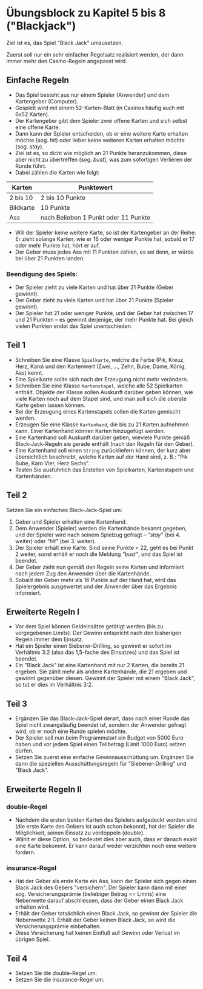 # Übungsblock zu Kapitel 5 bis 8 ("Blackjack")

Ziel ist es, das Spiel "Black Jack" umzusetzen.

Zuerst soll nur ein sehr einfacher Regelsatz realisiert werden, der dann immer mehr den Casino-Regeln angepasst wird.

## Einfache Regeln

* Das Spiel besteht aus nur einem Spieler (Anwender) und dem Kartengeber (Computer).
* Gespielt wird mit einem 52-Karten-Blatt (in Casinos häufig auch mit 6x52 Karten).
* Der Kartengeber gibt dem Spieler zwei offene Karten und sich selbst eine offene Karte.
* Dann kann der Spieler entscheiden, ob er eine weitere Karte erhalten möchte (sog. _hit_) oder lieber keine weiteren Karten erhalten möchte (sog. _stay_).
* Ziel ist es, so dicht wie möglich an 21 Punkte heranzukommen, diese aber nicht zu übertreffen (sog. _bust_), was zum sofortigen Verlieren der Runde führt.
* Dabei zählen die Karten wie folgt:

Karten     | Punktewert
---------- | -------------
2 bis 10   | 2 bis 10 Punkte
Bildkarte  | 10 Punkte
Ass        | nach Belieben 1 Punkt oder 11 Punkte

* Will der Spieler keine weitere Karte, so ist der Kartengeber an der Reihe: Er zieht solange Karten, wie er 16 oder weniger Punkte hat, sobald er 17 oder mehr Punkte hat, hört er auf.
* Der Geber muss jedes Ass mit 11 Punkten zählen, es sei denn, er würde bei über 21 Punkten landen.

### Beendigung des Spiels:

* Der Spieler zieht zu viele Karten und hat über 21 Punkte (Geber gewinnt).
* Der Geber zieht zu viele Karten und hat über 21 Punkte (Spieler gewinnt).
* Der Spieler hat 21 oder weniger Punkte, und der Geber hat zwischen 17 und 21 Punkten – es gewinnt derjenige, der mehr Punkte hat. Bei gleich vielen Punkten endet das Spiel unentschieden.

## Teil 1

* Schreiben Sie eine Klasse ```Spielkarte```, welche die Farbe (Pik, Kreuz, Herz, Karo) und den Kartenwert (Zwei, ..., Zehn, Bube, Dame, König, Ass) kennt.
* Eine Spielkarte sollte sich nach der Erzeugung nicht mehr verändern.
* Schreiben Sie eine Klasse ```Kartenstapel```, welche alle 52 Spielkarten enthält. Objekte der Klasse sollen Auskunft darüber geben können, wie viele Karten noch auf dem Stapel sind, und man soll sich die oberste Karte geben lassen können.
* Bei der Erzeugung eines Kartenstapels sollen die Karten gemischt werden.
* Erzeugen Sie eine Klasse ```Kartenhand```, die bis zu 21 Karten aufnehmen kann. Einer Kartenhand können Karten hinzugefügt werden.
* Eine Kartenhand soll Auskunft darüber geben, wieviele Punkte gemäß Black-Jack-Regeln sie gerade enthält (nach den Regeln für den Geber).
* Eine Kartenhand soll einen ```String``` zurückliefern können, der kurz aber übersichtlich beschreibt, welche Karten auf der Hand sind, z. B.: "Pik Bube, Karo Vier, Herz Sechs".
* Testen Sie ausführlich das Erstellen von Spielkarten, Kartenstapeln und Kartenhänden.

## Teil 2

Setzen Sie ein einfaches Black-Jack-Spiel um:

1. Geber und Spieler erhalten eine Kartenhand.
2. Dem Anwender (Spieler) werden die Kartenhände bekannt gegeben, und der Spieler wird nach seinem Spielzug gefragt – _"stay"_ (bei 4. weiter) oder _"hit"_ (bei 3. weiter).
3. Der Spieler erhält eine Karte. Sind seine Punkte < 22, geht es bei Punkt 2 weiter, sonst erhält er noch die Meldung _"bust"_, und das Spiel ist beendet.
4. Der Geber zieht nun gemäß den Regeln seine Karten und informiert nach jedem Zug den Anwender über die Kartenhände.
5. Sobald der Geber mehr als 16 Punkte auf der Hand hat, wird das Spielergebnis ausgewertet und der Anwender über das Ergebnis informiert.

## Erweiterte Regeln I

* Vor dem Spiel können Geldeinsätze getätigt werden (bis zu vorgegebenen Limits). Der Gewinn entspricht nach den bisherigen Regeln immer dem Einsatz.
* Hat ein Spieler einen Siebener-Drilling, so gewinnt er sofort im Verhältnis 3:2 (also das 1,5-fache des Einsatzes) und das Spiel ist beendet.
* Ein "Black Jack" ist eine Kartenhand mit nur 2 Karten, die bereits 21 ergeben. Sie zählt mehr als andere Kartenhände, die 21 ergeben und gewinnt gegenüber diesen. Gewinnt der Spieler mit einem "Black Jack", so tut er dies im Verhältnis 3:2.

## Teil 3

* Ergänzen Sie das Black-Jack-Spiel derart, dass nach einer Runde das Spiel nicht zwangsläufig beendet ist, sondern der Anwender gefragt wird, ob er noch eine Runde spielen möchte.
* Der Spieler soll nun beim Programmstart ein Budget von 5000 Euro haben und vor jedem Spiel einen Teilbetrag (Limit 1000 Euro) setzen dürfen.
* Setzen Sie zuerst eine einfache Gewinnausschüttung um. Ergänzen Sie dann die speziellen Ausschüttungsregeln für "Siebener-Drilling" und "Black Jack".

## Erweiterte Regeln II

### double-Regel

* Nachdem die ersten beiden Karten des Spielers aufgedeckt worden sind (die erste Karte des Gebers ist auch schon bekannt), hat der Spieler die Möglichkeit, seinen Einsatz zu verdoppeln (double).
* Wählt er diese Option, so bedeutet dies aber auch,  dass er danach exakt eine Karte bekommt. Er kann darauf weder verzichten noch eine weitere fordern.

### insurance-Regel

* Hat der Geber als erste Karte ein Ass, kann der Spieler sich gegen einen Black Jack des Gebers "versichern". Der Spieler kann dann mit einer sog. Versicherungsprämie (beliebiger Betrag <= Limits) eine Nebenwette darauf abschliessen,  dass der Geber einen Black Jack erhalten wird.
* Erhält der Geber tatsächlich einen Black Jack, so gewinnt der Spieler die Nebenwette 2:1. Erhält der Geber keinen Black Jack, so wird die Versicherungsprämie einbehalten.
* Diese Versicherung hat keinen Einfluß auf Gewinn oder Verlust im übrigen Spiel.

## Teil 4

* Setzen Sie die double-Regel um.
* Setzen Sie die insurance-Regel um.
